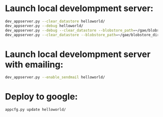 # Launch local develompment server:
```bash
dev_appserver.py --clear_datastore helloworld/
dev_appserver.py --debug helloworld/
dev_appserver.py --debug --clear_datastore --blobstore_path=~/gae/blobstore_dir --datastore_path=~/gae/datastore_file helloworld/
dev_appserver.py --clear_datastore --blobstore_path=~/gae/blobstore_dir --datastore_path=~/gae/datastore_file helloworld/
```

# Launch local develompment server with emailing:
```bash
dev_appserver.py --enable_sendmail helloworld/
```

# Deploy to google:
```bash
appcfg.py update helloworld/
```
